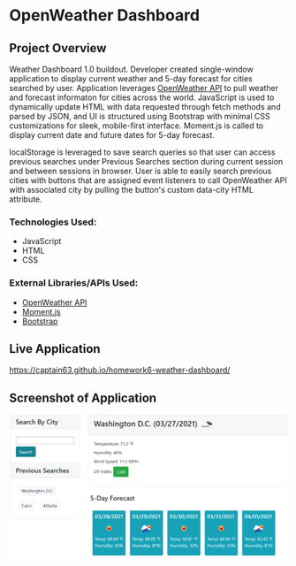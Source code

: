 # OpenWeather Dashboard

## Project Overview
Weather Dashboard 1.0 buildout. Developer created single-window application to display current weather and 5-day forecast for cities searched by user. Application leverages <a href="https://openweathermap.org/api" target="_blank">OpenWeather API</a> to pull weather and forecast informaton for cities across the world. JavaScript is used to dynamically update HTML with data requested through fetch methods and parsed by JSON, and UI is structured using Bootstrap with minimal CSS customizations for sleek, mobile-first interface. Moment.js is called to display current date and future dates for 5-day forecast.

localStorage is leveraged to save search queries so that user can access previous searches under Previous Searches section during current session and between sessions in browser. User is able to easily search previous cities with buttons that are assigned event listeners to call OpenWeather API with associated city by pulling the button's custom data-city HTML attribute.

### Technologies Used:
<ul>
<li>JavaScript</li>
<li>HTML</li>
<li>CSS</li>
</ul>

### External Libraries/APIs Used:
<ul>
<li><a href="https://openweathermap.org/api" target="_blank">OpenWeather API</a></li>
<li><a href="https://momentjs.com/" target="_blank">Moment.js</a></li>
<li><a href="https://getbootstrap.com/" target="_blank">Bootstrap</a></li>
</ul>

## Live Application
https://captain63.github.io/homework6-weather-dashboard/

## Screenshot of Application
![Screenshot of running application showing current weather and 5-day forecast for Washington D.C.](./Assets/Images/completed-application.PNG)
